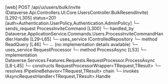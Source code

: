 [web] POST /api/ui/users/bulk/invite  (Dataverse.Api.Controllers.UI.Core.UsersController.BulkResendInvite)  [L292–L305] status=201 [auth=Authentication.UserPolicy,Authentication.AdminPolicy]
  └─ sends_request ProcessInviteCommand [L300]
    └─ handled_by Dataverse.ApplicationService.Commands.Users.ProcessInviteCommandHandler.Handle [L29–L65]
      └─ uses_service IControlledRepository<User>
        └─ method ReadQuery [L46]
          └─ ... (no implementation details available)
      └─ uses_service RequestProcessor
        └─ method ProcessAsync [L53]
          └─ implementation Dataverse.Services.Features.Requests.RequestProcessor.ProcessAsync [L8-L45]
            └─ constructs RequestProcessorWrapper<TRequest,TResult>
            └─ resolves IPipelineBehavior<TRequest,TResult> chain
            └─ invokes IAsyncRequestHandler<TRequest,TResult>.Handle

